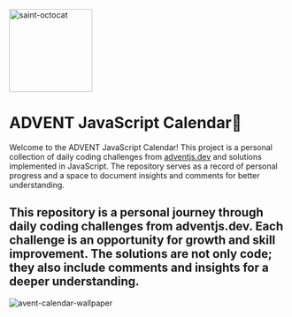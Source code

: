 <img src="https://github.com/nugmara/AdventJS23/assets/118689208/65226997-ca1d-42a5-8fde-f0cfd560be93" alt="saint-octocat" width="150px" />

#  ADVENT JavaScript Calendar🎄

Welcome to the ADVENT JavaScript Calendar! This project is a personal collection of daily coding challenges from [adventjs.dev](https://adventjs.dev/) and solutions implemented in JavaScript. The repository serves as a record of personal progress and a space to document insights and comments for better understanding. 

## This repository is a personal journey through daily coding challenges from adventjs.dev. Each challenge is an opportunity for growth and skill improvement. The solutions are not only code; they also include comments and insights for a deeper understanding.

<img src="https://github.com/nugmara/AdventJS23/assets/118689208/fb0f689b-bea2-4972-b86b-549501ca19fa" alt="avent-calendar-wallpaper"/>


